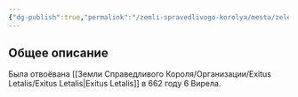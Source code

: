 ```yaml
---
{"dg-publish":true,"permalink":"/zemli-spravedlivogo-korolya/mesta/zelenaya-chasovnya/"}
---
```



## Общее описание
Была отвоёвана [[Земли Справедливого Короля/Организации/Exitus Letalis/Exitus Letalis\|Exitus Letalis]] в 662 году 6 Вирела.